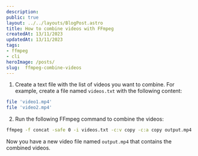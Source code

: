 ```yaml
---
description:
public: true
layout: ../../layouts/BlogPost.astro
title: How to combine videos with FFmpeg
createdAt: 13/11/2023
updatedAt: 13/11/2023
tags:
- ffmpeg
- cli
heroImage: /posts/
slug:  ffmpeg-combine-videos
---
```


1. Create a text file with the list of videos you want to combine. For example, create a file named `videos.txt` with the following content:

```bash
file 'video1.mp4'
file 'video2.mp4'
```

2. Run the following FFmpeg command to combine the videos:

```bash
ffmpeg -f concat -safe 0 -i videos.txt -c:v copy -c:a copy output.mp4
```

Now you have a new video file named `output.mp4` that contains the combined videos.

